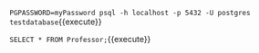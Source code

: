 ``PGPASSWORD=myPassword psql -h localhost -p 5432 -U postgres testdatabase``{{execute}}

``SELECT * FROM Professor;``{{execute}}
